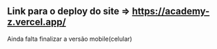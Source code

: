 Link para o deploy do site => https://academy-z.vercel.app/
------------------------------------------------------------------
Ainda falta finalizar a versão mobile(celular)  
